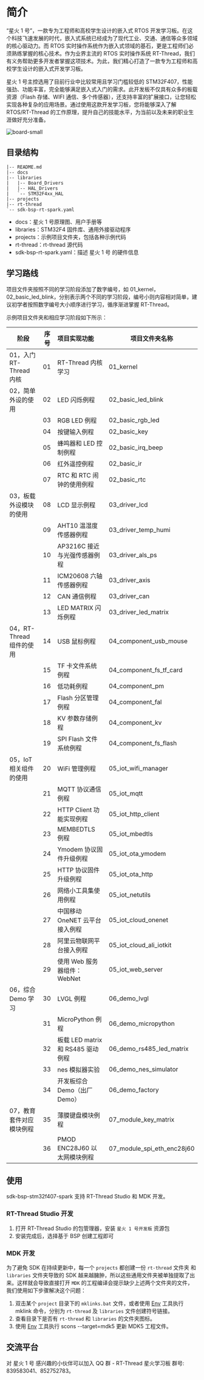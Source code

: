 # 简介

“星火 1 号”，一款专为工程师和高校学生设计的嵌入式 RTOS 开发学习板。在这个科技飞速发展的时代，嵌入式系统已经成为了现代工业、交通、通信等众多领域的核心驱动力。而 RTOS 实时操作系统作为嵌入式领域的基石，更是工程师们必须熟练掌握的核心技术。作为业界主流的 RTOS 实时操作系统 RT-Thread，我们有义务帮助更多开发者掌握这项技术。为此，我们精心打造了一款专为工程师和高校学生设计的嵌入式开发学习板。

星火 1 号主控选用了目前行业中比较常用且学习门槛较低的 STM32F407，性能强劲、功能丰富，完全能够满足嵌入式入门的需求。此开发板不仅具有众多的板载资源（Flash 存储、WIFI 通信、多个传感器），还支持丰富的扩展接口，让您轻松实现各种复杂的应用场景。通过使用这款开发学习板，您将能够深入了解 RTOS/RT-Thread 的工作原理，提升自己的技能水平，为当前以及未来的职业生涯做好充分准备。

![board-small](docs/images/board-small.jpg)

## 目录结构

```
|-- README.md
|-- docs
|-- libraries
|   |-- Board_Drivers
|   |-- HAL_Drivers
|   `-- STM32F4xx_HAL
|-- projects
|-- rt-thread
`-- sdk-bsp-rt-spark.yaml
```

- docs：星火 1 号原理图、用户手册等
- libraries：STM32F4 固件库、通用外接驱动程序
- projects：示例项目文件夹，包括各种示例代码
- rt-thread：rt-thread 源代码
- sdk-bsp-rt-spark.yaml：描述 星火 1 号 的硬件信息

## 学习路线

项目文件夹按照不同的学习阶段添加了数字编号，如 01_kernel，02_basic_led_blink，分别表示两个不同的学习阶段，编号小则内容相对简单，建议初学者按照数字编号大小顺序进行学习，循序渐进掌握 RT-Thread。

示例项目文件夹和相应学习阶段如下所示：


| 阶段                     | 序号 | 项目实现功能                      | 项目文件夹名称             |
| ------------------------ | ---- | :-------------------------------- | -------------------------- |
| 01，入门 RT-Thread 内核  | 01   | RT-Thread 内核学习                | 01_kernel                  |
| 02，简单外设的使用       | 02   | LED 闪烁例程                      | 02_basic_led_blink         |
|                          | 03   | RGB LED 例程                      | 02_basic_rgb_led           |
|                          | 04   | 按键输入例程                      | 02_basic_key               |
|                          | 05   | 蜂鸣器和 LED 控制例程             | 02_basic_irq_beep          |
|                          | 06   | 红外遥控例程                      | 02_basic_ir                |
|                          | 07   | RTC 和 RTC 闹钟的使用例程         | 02_basic_rtc               |
| 03，板载外设模块的使用   | 08   | LCD 显示例程                      | 03_driver_lcd              |
|                          | 09   | AHT10 温湿度传感器例程            | 03_driver_temp_humi        |
|                          | 10   | AP3216C 接近与光强传感器例程      | 03_driver_als_ps           |
|                          | 11   | ICM20608 六轴传感器例程           | 03_driver_axis             |
|                          | 12   | CAN 通信例程                      | 03_driver_can              |
|                          | 13   | LED MATRIX 闪烁例程               | 03_driver_led_matrix       |
| 04，RT-Thread 组件的使用 | 14   | USB 鼠标例程                      | 04_component_usb_mouse     |
|                          | 15   | TF 卡文件系统例程                 | 04_component_fs_tf_card    |
|                          | 16   | 低功耗例程                        | 04_component_pm            |
|                          | 17   | Flash 分区管理例程                | 04_component_fal           |
|                          | 18   | KV 参数存储例程                   | 04_component_kv            |
|                          | 19   | SPI Flash 文件系统例程            | 04_component_fs_flash      |
| 05，IoT 相关组件的使用   | 20   | WiFi 管理例程                     | 05_iot_wifi_manager        |
|                          | 21   | MQTT 协议通信例程                 | 05_iot_mqtt                |
|                          | 22   | HTTP Client 功能实现例程          | 05_iot_http_client         |
|                          | 23   | MEMBEDTLS 例程                    | 05_iot_mbedtls             |
|                          | 24   | Ymodem 协议固件升级例程           | 05_iot_ota_ymodem          |
|                          | 25   | HTTP 协议固件升级例程             | 05_iot_ota_http            |
|                          | 26   | 网络小工具集使用例程              | 05_iot_netutils            |
|                          | 27   | 中国移动 OneNET 云平台接入例程    | 05_iot_cloud_onenet        |
|                          | 28   | 阿里云物联网平台接入例程          | 05_iot_cloud_ali_iotkit    |
|                          | 29   | 使用 Web 服务器组件：WebNet       | 05_iot_web_server          |
| 06，综合 Demo 学习       | 30   | LVGL 例程                         | 06_demo_lvgl               |
|                          | 31   | MicroPython 例程                  | 06_demo_micropython        |
|                          | 32   | 板载 LED matrix 和 RS485 驱动例程 | 06_demo_rs485_led_matrix   |
|                          | 33   | nes 模拟器实验                    | 06_demo_nes_simulator      |
|                          | 34   | 开发板综合 Demo（出厂 Demo）      | 06_demo_factory            |
| 07，教育套件对应模块例程 | 35   | 薄膜键盘模块例程                  | 07_module_key_matrix       |
|                          | 36   | PMOD ENC28J60 以太网模块例程      | 07_module_spi_eth_enc28j60 |

## 使用

sdk-bsp-stm32f407-spark 支持 RT-Thread Studio 和 MDK 开发。

### RT-Thread Studio 开发

1. 打开 RT-Thread Studio 的包管理器，安装 ` 星火 1 号开发板 ` 资源包
2. 安装完成后，选择基于 BSP 创建工程即可

### MDK 开发

为了避免 SDK 在持续更新中，每一个 `projects` 都创建一份 `rt-thread` 文件夹 和 `libraries` 文件夹导致的 SDK 越来越臃肿，所以这些通用文件夹被单独提取了出来。这样就会导致直接打开 `MDK` 的工程编译会提示缺少上述两个文件夹的文件，我们使用如下步骤解决这个问题：

1. 双击某个 `project` 目录下的 `mklinks.bat` 文件，或者使用 [Env](https://club.rt-thread.org/ask/question/5699.html) 工具执行 mklink 命令，分别为 `rt-thread` 及 `libraries` 文件创建符号链接。
2. 查看目录下是否有 `rt-thread` 和 `libraries` 的文件夹图标。
3. 使用 [Env](https://club.rt-thread.org/ask/question/5699.html) 工具执行 scons --target=mdk5 更新 MDK5 工程文件。

## 交流平台

对 星火 1 号 感兴趣的小伙伴可以加入 QQ 群 - RT-Thread 星火学习板 群号: 839583041、852752783。

